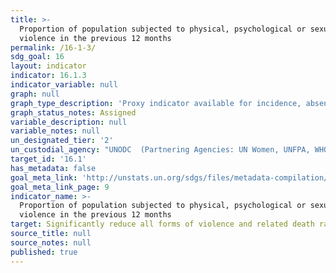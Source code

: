 ```yaml
---
title: >-
  Proportion of population subjected to physical, psychological or sexual
  violence in the previous 12 months
permalink: /16-1-3/
sdg_goal: 16
layout: indicator
indicator: 16.1.3
indicator_variable: null
graph: null
graph_type_description: 'Proxy indicator available for incidence, absent psychological violence'
graph_status_notes: Assigned
variable_description: null
variable_notes: null
un_designated_tier: '2'
un_custodial_agency: "UNODC  (Partnering Agencies: UN Women, UNFPA, WHO)"
target_id: '16.1'
has_metadata: false
goal_meta_link: 'http://unstats.un.org/sdgs/files/metadata-compilation/Metadata-Goal-16.pdf'
goal_meta_link_page: 9
indicator_name: >-
  Proportion of population subjected to physical, psychological or sexual
  violence in the previous 12 months
target: Significantly reduce all forms of violence and related death rates everywhere.
source_title: null
source_notes: null
published: true
---
```

